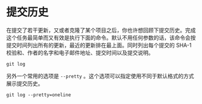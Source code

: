 # 提交历史

在提交了若干更新，又或者克隆了某个项目之后，你也许想回顾下提交历史。完成这个任务最简单而又有效是执行下面的命令。默认不用任何参数的话，该命令会按提交时间列出所有的更新，最近的更新排在最上面。同时列出每个提交的 SHA-1 校验和、作者的名字和电子邮件地址、提交时间以及提交说明。

```shell
git log
```

另外一个常用的选项是 `--pretty` 。这个选项可以指定使用不同于默认格式的方式展示提交历史。

```shell
git log --pretty=oneline
```

